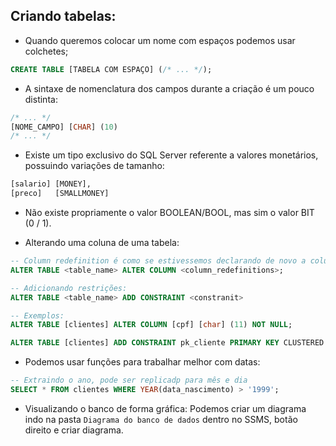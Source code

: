 ## Criando tabelas:

- Quando queremos colocar um nome com espaços podemos usar colchetes;
```SQL
CREATE TABLE [TABELA COM ESPAÇO] (/* ... */);
```

- A sintaxe de nomenclatura dos campos durante a criação é um pouco distinta:
```SQL
/* ... */
[NOME_CAMPO] [CHAR] (10)
/* ... */
```

- Existe um tipo exclusivo do SQL Server referente a valores monetários, possuindo variações de tamanho:
```SQL
[salario] [MONEY],
[preco]   [SMALLMONEY]
```

- Não existe propriamente o valor BOOLEAN/BOOL, mas sim o valor BIT (0 / 1).

- Alterando uma coluna de uma tabela:
```SQL
-- Column redefinition é como se estivessemos declarando de novo a coluna
ALTER TABLE <table_name> ALTER COLUMN <column_redefinitions>;

-- Adicionando restrições:
ALTER TABLE <table_name> ADD CONSTRAINT <constranit>

-- Exemplos:
ALTER TABLE [clientes] ALTER COLUMN [cpf] [char] (11) NOT NULL;

ALTER TABLE [clientes] ADD CONSTRAINT pk_cliente PRIMARY KEY CLUSTERED ([cpf]);
```

- Podemos usar funções para trabalhar melhor com datas:
```SQL
-- Extraindo o ano, pode ser replicadp para mês e dia
SELECT * FROM clientes WHERE YEAR(data_nascimento) > '1999';
```

- Visualizando o banco de forma gráfica: Podemos criar um diagrama indo na pasta `Diagrama do banco de dados` dentro no SSMS, botão direito e criar diagrama.